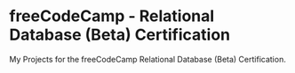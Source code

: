 # freeCodeCamp - Relational Database (Beta) Certification

My Projects for the freeCodeCamp Relational Database (Beta) Certification.
